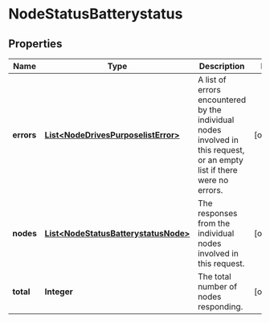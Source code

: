 
# NodeStatusBatterystatus

## Properties
Name | Type | Description | Notes
------------ | ------------- | ------------- | -------------
**errors** | [**List&lt;NodeDrivesPurposelistError&gt;**](NodeDrivesPurposelistError.md) | A list of errors encountered by the individual nodes involved in this request, or an empty list if there were no errors. |  [optional]
**nodes** | [**List&lt;NodeStatusBatterystatusNode&gt;**](NodeStatusBatterystatusNode.md) | The responses from the individual nodes involved in this request. |  [optional]
**total** | **Integer** | The total number of nodes responding. |  [optional]



